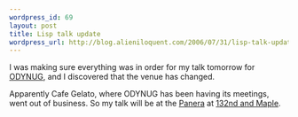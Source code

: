 ```yaml
--- 
wordpress_id: 69
layout: post
title: Lisp talk update
wordpress_url: http://blog.alieniloquent.com/2006/07/31/lisp-talk-update/
---
```

I was making sure everything was in order for my talk tomorrow for <a href="www.blainebuxton.com/odynug/">ODYNUG</a>, and I discovered that the venue has changed.

Apparently Cafe Gelato, where ODYNUG has been having its meetings, went out of business.  So my talk will be at the <a href="http://www.panerabread.com/">Panera</a> at <a href="http://maps.google.com/maps?q=13410%20W%20Maple%20Rd&ie=UTF-8&oe=UTF-8&client=firefox-a&rls=org.mozilla:en-US:official&sa=N&tab=wl">132nd and Maple</a>.
